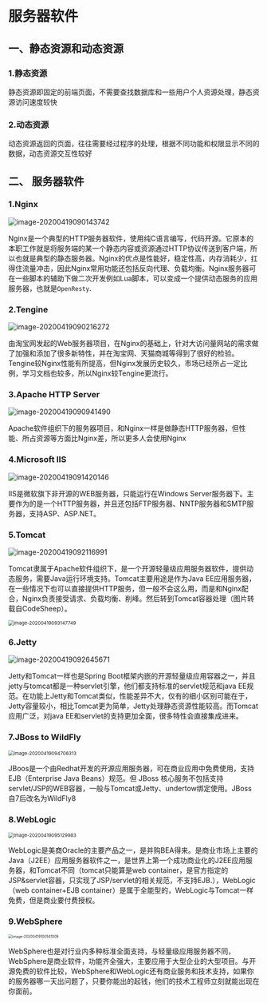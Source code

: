 # 服务器软件

## 一、静态资源和动态资源

### 1.静态资源

静态资源即固定的前端页面，不需要查找数据库和一些用户个人资源处理，静态资源访问速度较快

### 2.动态资源

动态资源返回的页面，往往需要经过程序的处理，根据不同功能和权限显示不同的数据，动态资源交互性较好

## 二、 服务器软件

### 1.Nginx

![image-20200419090143742](C:\Users\admin\AppData\Roaming\Typora\typora-user-images\image-20200419090143742.png)

Nginx是一个典型的HTTP服务器软件，使用纯C语言编写，代码开源。它原本的本职工作就是将服务端的某一个静态内容或资源通过HTTP协议传送到客户端，所以也就是典型的静态服务器。Nginx的优点是性能好，稳定性高，内存消耗少，扛得住流量冲击，因此Nginx常用功能还包括反向代理、负载均衡。Nginx服务器可在一些脚本的辅助下做二次开发例如Lua脚本，可以变成一个提供动态服务的应用服务器，也就是`OpenResty`.

### 2.Tengine

![image-20200419090216272](C:\Users\admin\AppData\Roaming\Typora\typora-user-images\image-20200419090216272.png)

由淘宝网发起的Web服务器项目，在Nginx的基础上，针对大访问量网站的需求做了加强和添加了很多新特性，并在淘宝网、天猫商城等得到了很好的检验。Tengine较Nginx性能有所提高，但Nginx发展历史较久，市场已经所占一定比例，学习文档也较多，所以Nginx较Tengine更流行。

### 3.Apache HTTP Server

![image-20200419090941490](C:\Users\admin\AppData\Roaming\Typora\typora-user-images\image-20200419090941490.png)

Apache软件组织下的服务器项目，和Nginx一样是做静态HTTP服务器，但性能、所占资源等方面比Nginx差，所以更多人会使用Nginx

### 4.Microsoft IIS

![image-20200419091420146](C:\Users\admin\AppData\Roaming\Typora\typora-user-images\image-20200419091420146.png)

IIS是微软旗下非开源的WEB服务器，只能运行在Windows Server服务器下。主要作为的是一个HTTP服务器，并且还包括FTP服务器、NNTP服务器和SMTP服务器，支持ASP、ASP.NET。

### 5.Tomcat

![image-20200419092116991](C:\Users\admin\AppData\Roaming\Typora\typora-user-images\image-20200419092116991.png)

Tomcat隶属于Apache软件组织下，是一个开源轻量级应用服务器软件，提供动态服务，需要Java运行环境支持。Tomcat主要用途是作为Java EE应用服务器，在一些情况下也可以直接提供HTTP服务，但一般不会这么用，而是和Nginx配合，Nginx负责接受请求、负载均衡、削峰。然后转到Tomcat容器处理（图片转载自CodeSheep）。

<img src="C:\Users\admin\AppData\Roaming\Typora\typora-user-images\image-20200419093147749.png" alt="image-20200419093147749" style="zoom:67%;" />

### 6.Jetty

![image-20200419092645671](C:\Users\admin\AppData\Roaming\Typora\typora-user-images\image-20200419092645671.png)

Jetty和Tomcat一样也是Spring Boot框架内嵌的开源轻量级应用容器之一，并且jetty与tomcat都是一种servlet引擎，他们都支持标准的servlet规范和java EE规范。在功能上Jetty和Tomcat类似，性能差异不大，仅有的细小区别可能在于，Jetty容量较小，相比Tomcat更为简单，Jetty处理静态资源性能较高。而Tomcat应用广泛，对java EE和servlet的支持更加全面，很多特性会直接集成进来。

### 7.JBoss to WildFly 

<img src="C:\Users\admin\AppData\Roaming\Typora\typora-user-images\image-20200419094706313.png" alt="image-20200419094706313" style="zoom:67%;" />

JBoos是一个由Redhat开发的开源应用服务器，可在商业应用中免费使用，支持EJB（Enterprise Java Beans）规范。但 JBoss 核心服务不包括支持servlet/JSP的WEB容器，一般与Tomcat或Jetty、undertow绑定使用。JBoss 自7后改名为WildFly8

### 8.WebLogic

<img src="C:\Users\admin\AppData\Roaming\Typora\typora-user-images\image-20200419095129983.png" alt="image-20200419095129983" style="zoom:67%;" />

WebLogic是美商Oracle的主要产品之一，是并购BEA得来。是商业市场上主要的Java（J2EE）应用服务器软件之一，是世界上第一个成功商业化的J2EE应用服务器，和Tomcat不同（tomcat只能算是web container，是官方指定的JSP&servlet容器，只实现了JSP/servlet的相关规范，不支持EJB.），WebLogic（web container+EJB container）是属于全能型的，WebLogic与Tomcat一样免费，但是商业要付费授权。

### 9.WebSphere

<img src="C:\Users\admin\AppData\Roaming\Typora\typora-user-images\image-20200419100541009.png" alt="image-20200419100541009" style="zoom:50%;" />

WebSphere也是对行业内多种标准全面支持，与轻量级应用服务器不同，WebSphere是商业软件，功能齐全强大，主要应用于大型企业的大型项目。与开源免费的软件比较，WebSphere和WebLogic还有商业服务和技术支持，如果你的服务器哪一天出问题了，只要你能出的起钱，他们的技术工程师立刻就能出现在你面前。